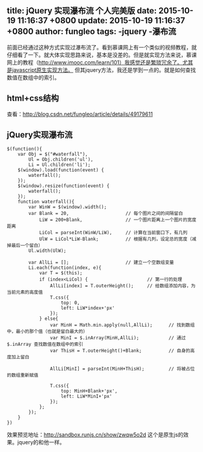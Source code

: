title: jQuery 实现瀑布流 个人完美版
date: 2015-10-19 11:16:37 +0800
update: 2015-10-19 11:16:37 +0800
author: fungleo
tags:
    -jquery
    -瀑布流
---

前面已经通过这种方式实现过瀑布流了。看到慕课网上有一个类似的视频教程，就仔细看了一下。就大体实现思路来说，基本是没差的。但是就实现方法来说，慕课网上的教程（http://www.imooc.com/learn/101）我感觉还是繁琐冗余了。尤其是javascript原生实现方法。
但其jquery方法，我还是学到一点的。就是如何查找数值在数组中的索引。
## html+css结构
查看：http://blog.csdn.net/fungleo/article/details/49179611

## jQuery实现瀑布流

```
$(function(){
	var Obj = $("#waterfall"),
		Ul = Obj.children('ul'),
		Li = Ul.children('li');
	$(window).load(function(event) {
		waterfall();
	});
	$(window).resize(function(event) {
		waterfall();
	});
	function waterfall(){
		var WinW = $(window).width();
		var Blank = 20,						// 每个图片之间的间隔留白
			LiW = 200+Blank,				// 一个图片距离上一个图片的宽度距离
			LiCol = parseInt(WinW/LiW),		// 计算在当前窗口下，有几列
			UlW = LiCol*LiW-Blank;			// 根据有几列，设定总的宽度（减掉最后一个留白）
		Ul.width(UlW);

		var AllLi = [];						// 建立一个空数组变量
		Li.each(function(index, e){
			var T = $(this);
			if (index<LiCol) {						// 第一行的处理
				AllLi[index] = T.outerHeight();		// 给数组添加内容，为当前元素的高度值
				T.css({
					top: 0,
					left: LiW*index+'px'
				});
			} else{
				var MinH = Math.min.apply(null,AllLi);		// 找到数组中，最小的那个值（也就是留白最大的）
				var MinI = $.inArray(MinH,AllLi);			// 通过 $.inArray 查找数值在数组中的索引
				var ThisH = T.outerHeight()+Blank; 			// 自身的高度加上留白

				AllLi[MinI] = parseInt(MinH+ThisH);			// 将被占位的数组重新赋值

				T.css({
					top: MinH+Blank+'px',
					left: LiW*MinI+'px'
				});
			};
		});
	}
})
```

效果预览地址：http://sandbox.runjs.cn/show/zwqw5o2d
这个是原生js的效果。jquery的和他一样。